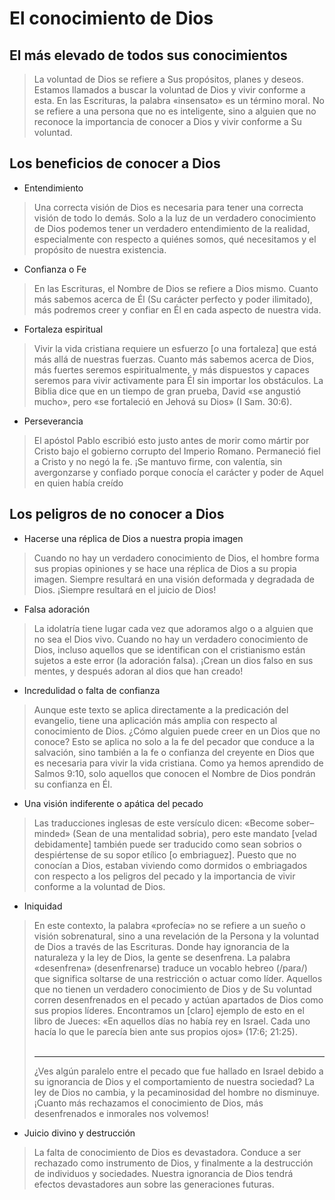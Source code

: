 # El conocimiento de Dios
## El más elevado de todos sus conocimientos
> La voluntad de Dios se refiere a Sus propósitos, planes y deseos. Estamos llamados a buscar la voluntad de Dios y vivir conforme a esta. En las Escrituras, la palabra «insensato» es un término moral. No se refiere a una persona que no es inteligente, sino a alguien que no reconoce la importancia de conocer a Dios y vivir conforme a Su voluntad.

## Los beneficios de conocer a Dios

+ Entendimiento
> Una correcta visión de Dios es necesaria para tener una correcta visión de todo lo demás. Solo a la luz de un verdadero conocimiento de Dios podemos tener un verdadero entendimiento de la realidad, especialmente con respecto a quiénes somos, qué necesitamos y el propósito de nuestra existencia.

+ Confianza o Fe
> En las Escrituras, el Nombre de Dios se refiere a Dios mismo. Cuanto más sabemos acerca de Él (Su carácter perfecto y poder ilimitado), más podremos creer y confiar en Él en cada aspecto de nuestra vida.

+ Fortaleza espiritual
> Vivir la vida cristiana requiere un esfuerzo [o una fortaleza] que está más allá de nuestras fuerzas. Cuanto más sabemos acerca de Dios, más fuertes seremos espiritualmente, y más dispuestos y capaces seremos para vivir activamente para Él sin importar los obstáculos. La Biblia dice que en un tiempo de gran prueba, David «se angustió mucho», pero «se fortaleció en Jehová su Dios» (I Sam. 30:6).

+ Perseverancia
>  El apóstol Pablo escribió esto justo antes de morir como mártir por Cristo bajo el gobierno corrupto del Imperio Romano. Permaneció fiel a Cristo y no negó la fe. ¡Se mantuvo firme, con valentía, sin avergonzarse y confiado porque conocía el carácter y poder de Aquel en quien había creído

## Los peligros de no conocer a Dios
+ Hacerse una réplica de Dios a nuestra propia imagen
> Cuando no hay un verdadero conocimiento de Dios, el hombre forma sus propias opiniones y se hace una réplica de Dios a su propia imagen. Siempre resultará en una visión deformada y degradada de Dios. ¡Siempre resultará en el juicio de Dios!

+ Falsa adoración
> La idolatría tiene lugar cada vez que adoramos algo o a alguien que no sea el Dios vivo. Cuando no hay un verdadero conocimiento de Dios, incluso aquellos que se identifican con el cristianismo están sujetos a este error (la adoración falsa). ¡Crean un dios falso en sus mentes, y después adoran al dios que han creado!

+ Incredulidad o falta de confianza
> Aunque este texto se aplica directamente a la predicación del evangelio, tiene una aplicación más amplia con respecto al conocimiento de Dios. ¿Cómo alguien puede creer en un Dios que no conoce? Esto se aplica no solo a la fe del pecador que conduce a la salvación, sino también a la fe o confianza del creyente en Dios que es necesaria para vivir la vida cristiana. Como ya hemos aprendido de Salmos 9:10, solo aquellos que conocen el Nombre de Dios pondrán su confianza en Él.

+ Una visión indiferente o apática del pecado
> Las traducciones inglesas de este versículo dicen: «Become sober–minded» (Sean de una mentalidad sobria), pero este mandato [velad debidamente] también puede ser traducido como sean sobrios o despiértense de su sopor etílico [o embriaguez]. Puesto que no conocían a Dios, estaban viviendo como dormidos o embriagados con respecto a los peligros del pecado y la importancia de vivir conforme a la voluntad de Dios.

+ Iniquidad
> En este contexto, la palabra «profecía» no se refiere a un sueño o visión sobrenatural, sino a una revelación de la Persona y la voluntad de Dios a través de las Escrituras. Donde hay  ignorancia  de  la  naturaleza  y  la ley  de  Dios, la  gente  se desenfrena.  La  palabra «desenfrena» (desenfrenarse) traduce un vocablo hebreo (/para/) que significa soltarse de una restricción o actuar como líder. Aquellos que no tienen un verdadero conocimiento de Dios y de Su voluntad corren desenfrenados en el pecado y actúan apartados de Dios como sus propios líderes. Encontramos un [claro] ejemplo de esto en el libro de Jueces: «En aquellos días no había rey en Israel. Cada uno hacía lo que le parecía bien ante sus propios ojos» (17:6; 21:25).<br><br><hr>
> ¿Ves algún paralelo entre el pecado que fue hallado en Israel debido a su ignorancia de  Dios  y  el  comportamiento  de  nuestra  sociedad?  La  ley  de  Dios  no  cambia,  y  la pecaminosidad del hombre no disminuye. ¡Cuanto más rechazamos el conocimiento de Dios, más desenfrenados e inmorales nos volvemos!

+ Juicio divino y destrucción
> La falta de conocimiento de Dios es devastadora. Conduce a ser rechazado como instrumento de Dios, y finalmente a la destrucción de individuos y sociedades. Nuestra ignorancia de Dios tendrá efectos devastadores aun sobre las generaciones futuras.